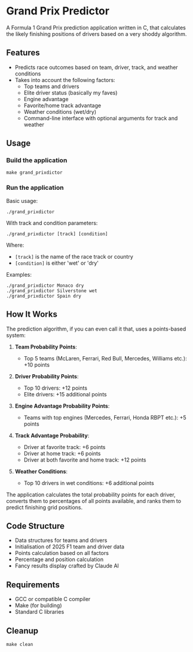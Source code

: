 # Grand Prix Predictor

A Formula 1 Grand Prix prediction application written in C, that calculates the likely finishing positions of drivers based on a very shoddy algorithm.

## Features

- Predicts race outcomes based on team, driver, track, and weather conditions
- Takes into account the following factors:
  - Top teams and drivers
  - Elite driver status (basically my faves)
  - Engine advantage
  - Favorite/home track advantage
  - Weather conditions (wet/dry)
  - Command-line interface with optional arguments for track and weather

## Usage

### Build the application

```
make grand_prixdictor
```

### Run the application

Basic usage:

```
./grand_prixdictor
```

With track and condition parameters:

```
./grand_prixdictor [track] [condition]
```

Where:

- `[track]` is the name of the race track or country
- `[condition]` is either 'wet' or 'dry'

Examples:

```
./grand_prixdictor Monaco dry
./grand_prixdictor Silverstone wet
./grand_prixdictor Spain dry
```

## How It Works

The prediction algorithm, if you can even call it that, uses a points-based system:

1. **Team Probability Points**:

   - Top 5 teams (McLaren, Ferrari, Red Bull, Mercedes, Williams etc.): +10 points

2. **Driver Probability Points**:

   - Top 10 drivers: +12 points
   - Elite drivers: +15 additional points

3. **Engine Advantage Probability Points**:

   - Teams with top engines (Mercedes, Ferrari, Honda RBPT etc.): +5 points

4. **Track Advantage Probability**:

   - Driver at favorite track: +6 points
   - Driver at home track: +6 points
   - Driver at both favorite and home track: +12 points

5. **Weather Conditions**:
   - Top 10 drivers in wet conditions: +6 additional points

The application calculates the total probability points for each driver, converts them to percentages of all points available, and ranks them to predict finishing grid positions.

## Code Structure

- Data structures for teams and drivers
- Initialisation of 2025 F1 team and driver data
- Points calculation based on all factors
- Percentage and position calculation
- Fancy results display crafted by Claude AI

## Requirements

- GCC or compatible C compiler
- Make (for building)
- Standard C libraries

## Cleanup

```
make clean
```
